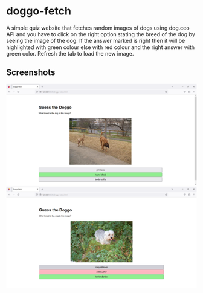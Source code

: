 
# doggo-fetch

A simple quiz website that fetches random images of dogs using dog.ceo API and you have to click on the right option stating the breed of the dog by seeing the image of the dog. If the answer marked is
right then it will be highlighted with green colour else with red colour and the right answer with green color. Refresh the tab to load the new image.


## Screenshots

![App Screenshot](/image1.png?raw=true "Optional Title")
![App Screenshot](/image2.png?raw=true "Optional Title")

